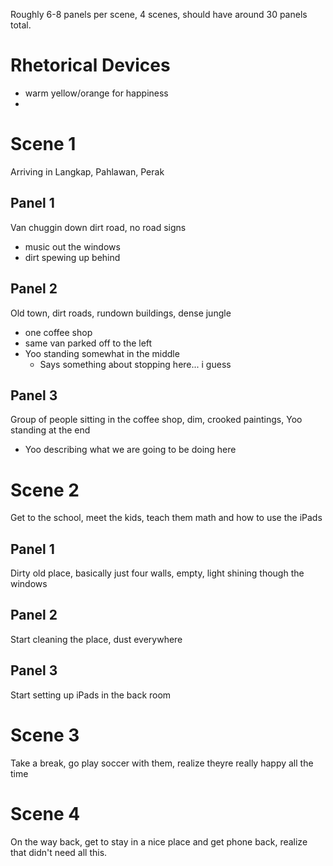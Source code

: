 Roughly 6-8 panels per scene, 4 scenes, should have around 30 panels total.

# Rhetorical Devices

- warm yellow/orange for happiness
- 

# Scene 1

Arriving in Langkap, Pahlawan, Perak

## Panel 1

Van chuggin down dirt road, no road signs
- music out the windows
- dirt spewing up behind

## Panel 2

Old town, dirt roads, rundown buildings, dense jungle
- one coffee shop
- same van parked off to the left
- Yoo standing somewhat in the middle
	- Says something about stopping here... i guess

## Panel 3

Group of people sitting in the coffee shop, dim, crooked paintings, Yoo standing at the end
- Yoo describing what we are going to be doing here

# Scene 2

Get to the school, meet the kids, teach them math and how to use the iPads

## Panel 1

Dirty old place, basically just four walls, empty, light shining though the windows

## Panel 2

Start cleaning the place, dust everywhere

## Panel 3

Start setting up iPads in the back room

# Scene 3

Take a break, go play soccer with them, realize theyre really happy all the time

# Scene 4

On the way back, get to stay in a nice place and get phone back, realize that didn't need all this.


